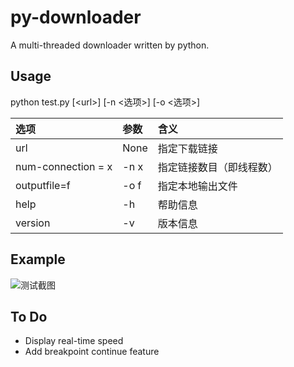 # py-downloader
A multi-threaded downloader written by python.

## Usage
python    test.py    \[\<url>]    \[-n <选项>]    [-o <选项>]

| 选项                 | 参数   | 含义           |
| :----------------- | :--- | :----------- |
| url                | None | 指定下载链接       |
| num-connection = x | -n x | 指定链接数目（即线程数） |
| outputfile=f       | -o f | 指定本地输出文件     |
| help               | -h   | 帮助信息         |
| version            | -v   | 版本信息         |

## Example

![测试截图](https://ws1.sinaimg.cn/large/ba22af52gy1fj1v5vzg03j20sq0k441t.jpg)

## To Do

- Display real-time speed
- Add breakpoint continue feature